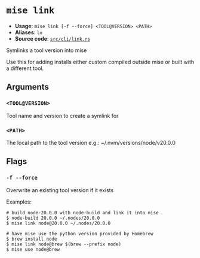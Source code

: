 # `mise link`

- **Usage**: `mise link [-f --force] <TOOL@VERSION> <PATH>`
- **Aliases**: `ln`
- **Source code**: [`src/cli/link.rs`](https://github.com/jdx/mise/blob/main/src/cli/link.rs)

Symlinks a tool version into mise

Use this for adding installs either custom compiled outside mise or built with a different tool.

## Arguments

### `<TOOL@VERSION>`

Tool name and version to create a symlink for

### `<PATH>`

The local path to the tool version
e.g.: ~/.nvm/versions/node/v20.0.0

## Flags

### `-f --force`

Overwrite an existing tool version if it exists

Examples:

```
# build node-20.0.0 with node-build and link it into mise
$ node-build 20.0.0 ~/.nodes/20.0.0
$ mise link node@20.0.0 ~/.nodes/20.0.0
```

```
# have mise use the python version provided by Homebrew
$ brew install node
$ mise link node@brew $(brew --prefix node)
$ mise use node@brew
```
